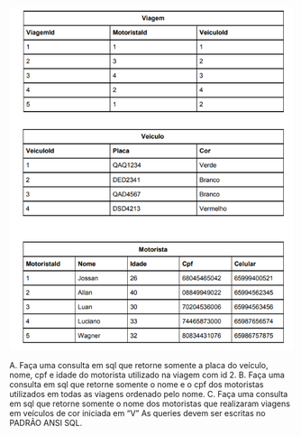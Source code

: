 ![Alt text](image.png)

A. Faça uma consulta em sql que retorne somente a placa do veículo, nome, cpf e
idade do motorista utilizado na viagem com id 2.
B. Faça uma consulta em sql que retorne somente o nome e o cpf dos motoristas
utilizados em todas as viagens ordenado pelo nome.
C. Faça uma consulta em sql que retorne somente o nome dos motoristas que
realizaram viagens em veículos de cor iniciada em “V”
As queries devem ser escritas no PADRÃO ANSI SQL.

